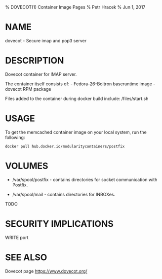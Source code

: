 % DOVECOT(1) Container Image Pages
% Petr Hracek
% Jun 1, 2017

# NAME
dovecot - Secure imap and pop3 server

# DESCRIPTION
Dovecot container for IMAP server.

The container itself consists of:
    - Fedora-26-Boltron baseruntime image
    - dovecot RPM package

Files added to the container during docker build include: /files/start.sh

# USAGE
To get the memcached container image on your local system, run the following:

    docker pull hub.docker.io/modularitycontainers/postfix
    
# VOLUMES

* /var/spool/postfix - contains directories for socket communication with Postfix.

* /var/spool/mail - contains directories for INBOXes.

TODO
# SECURITY IMPLICATIONS
WRITE port

# SEE ALSO
Dovecot page
<https://www.dovecot.org/>
